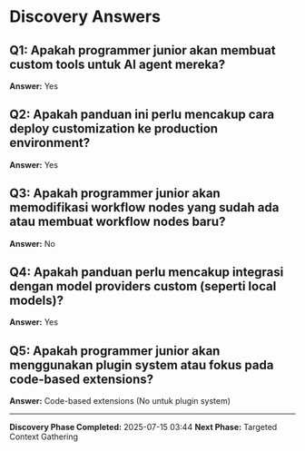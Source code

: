# Discovery Answers

## Q1: Apakah programmer junior akan membuat custom tools untuk AI agent mereka?
**Answer:** Yes

## Q2: Apakah panduan ini perlu mencakup cara deploy customization ke production environment?
**Answer:** Yes

## Q3: Apakah programmer junior akan memodifikasi workflow nodes yang sudah ada atau membuat workflow nodes baru?
**Answer:** No

## Q4: Apakah panduan perlu mencakup integrasi dengan model providers custom (seperti local models)?
**Answer:** Yes

## Q5: Apakah programmer junior akan menggunakan plugin system atau fokus pada code-based extensions?
**Answer:** Code-based extensions (No untuk plugin system)

---

**Discovery Phase Completed:** 2025-07-15 03:44
**Next Phase:** Targeted Context Gathering